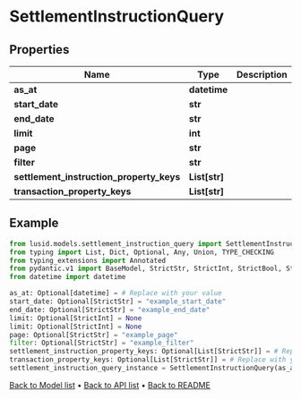 # SettlementInstructionQuery

## Properties
Name | Type | Description | Notes
------------ | ------------- | ------------- | -------------
**as_at** | **datetime** |  | [optional] 
**start_date** | **str** |  | [optional] 
**end_date** | **str** |  | [optional] 
**limit** | **int** |  | [optional] 
**page** | **str** |  | [optional] 
**filter** | **str** |  | [optional] 
**settlement_instruction_property_keys** | **List[str]** |  | [optional] 
**transaction_property_keys** | **List[str]** |  | [optional] 
## Example

```python
from lusid.models.settlement_instruction_query import SettlementInstructionQuery
from typing import List, Dict, Optional, Any, Union, TYPE_CHECKING
from typing_extensions import Annotated
from pydantic.v1 import BaseModel, StrictStr, StrictInt, StrictBool, StrictFloat, StrictBytes, Field, validator, ValidationError, conlist, constr
from datetime import datetime

as_at: Optional[datetime] = # Replace with your value
start_date: Optional[StrictStr] = "example_start_date"
end_date: Optional[StrictStr] = "example_end_date"
limit: Optional[StrictInt] = None
limit: Optional[StrictInt] = None
page: Optional[StrictStr] = "example_page"
filter: Optional[StrictStr] = "example_filter"
settlement_instruction_property_keys: Optional[List[StrictStr]] = # Replace with your value
transaction_property_keys: Optional[List[StrictStr]] = # Replace with your value
settlement_instruction_query_instance = SettlementInstructionQuery(as_at=as_at, start_date=start_date, end_date=end_date, limit=limit, page=page, filter=filter, settlement_instruction_property_keys=settlement_instruction_property_keys, transaction_property_keys=transaction_property_keys)

```

[Back to Model list](../README.md#documentation-for-models) &#8226; [Back to API list](../README.md#documentation-for-api-endpoints) &#8226; [Back to README](../README.md)

